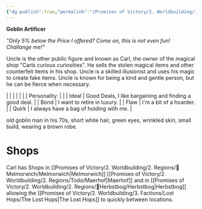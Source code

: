 ```yaml
---
{"dg-publish":true,"permalink":"/Promises of Victory/2. Worldbuilding/3. Factions/Lost Hops/Uncle/","title":"Uncle","noteIcon":""}
---
```








**Goblin Artificer**

_"Only 5% below the Price I offered? Come on, this is not even fun! Challange me!"_

Uncle is the other public figure and known as Carl, the owner of the magical shop "Carls curious curiosities". He sells the stolen magical items and other counterfeit items in his shop. Uncle is a skilled illusionist and uses his magic to create fake items. Uncle is known for being a kind and gentle person, but he can be fierce when necessary.

|              |                                                        |
|  |  |
| Personality: |                                                        |
| Ideal        | Good Deals, I like bargaining and finding a good deal. |
| Bond         | I want to retire in luxury.                            |
| Flaw         | I'm a bit of a hoarder.                                |
| Quirk        | I always have a bag of holding with me.                |

old goblin man in his 70s, short white hair, green eyes, wrinkled skin, small build, wearing a brown robe.

# Shops
Carl has Shops in [[Promises of Victory/2. Worldbuilding/2. Regions/🏰Melmorwich/Melmorwich\|Melmorwich]] [[Promises of Victory/2. Worldbuilding/2. Regions/Todo/Maerhof\|Maerhof]] and in [[Promises of Victory/2. Worldbuilding/2. Regions/🏰Herbstbog/Herbstbog\|Herbstbog]] allowing the [[Promises of Victory/2. Worldbuilding/3. Factions/Lost Hops/The Lost Hops\|The Lost Hops]] to quickly between locations.
